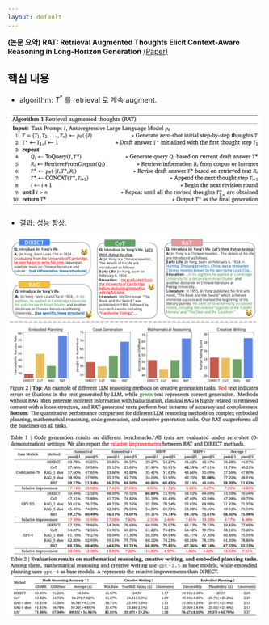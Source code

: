 ```yaml
---
layout: default
---
```


**(논문 요약) RAT: Retrieval Augmented Thoughts Elicit Context-Aware Reasoning in Long-Horizon Generation** [(Paper)](https://arxiv.org/pdf/2403.05313.pdf)


## 핵심 내용
- algorithm: $T^*$ 를 retrieval 로 계속 augment.
<img src="./data/papers/rat/algorithm.png" width="800" />

- 결과: 성능 향상.  
<img src="./data/papers/rat/result.png" width="800" />
<img src="./data/papers/rat/result2.png" width="800" />
